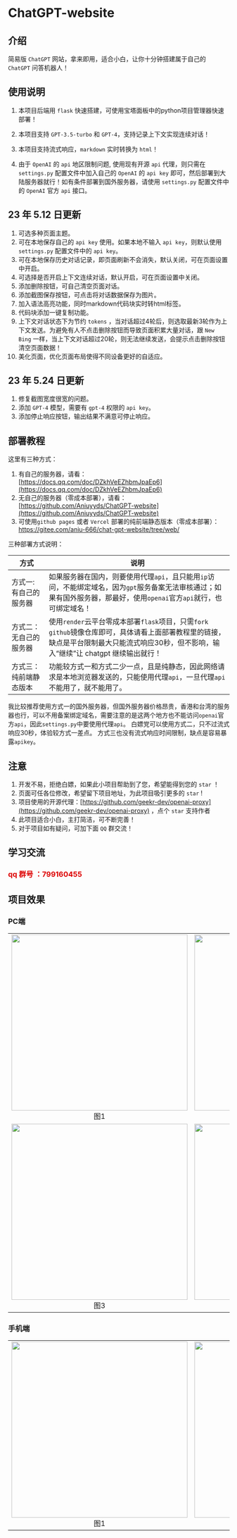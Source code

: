 # ChatGPT-website

## 介绍

简易版 `ChatGPT` 网站，拿来即用，适合小白，让你十分钟搭建属于自己的 `ChatGPT` 问答机器人！


## 使用说明

1. 本项目后端用 `flask` 快速搭建，可使用宝塔面板中的python项目管理器快速部署！

2. 本项目支持 `GPT-3.5-turbo` 和 `GPT-4`，支持记录上下文实现连续对话！

3. 本项目支持流式响应，`markdown` 实时转换为 `html`！

4. 由于 `OpenAI` 的 `api` 地区限制问题, 使用现有开源 `api` 代理，则只需在 `settings.py` 配置文件中加入自己的 `OpenAI`  的 `api key` 即可，然后部署到大陆服务器就行！如有条件部署到国外服务器，请使用 `settings.py` 配置文件中的 `OpenAI` 官方 `api` 接口。

## 23 年 5.12 日更新

 1. 可选多种页面主题。
 2. 可在本地保存自己的 `api key` 使用。如果本地不输入 `api key`，则默认使用 `settings.py` 配置文件中的 `api key`。
 3. 可在本地保存历史对话记录，即页面刷新不会消失，默认关闭，可在页面设置中开启。
 4. 可选择是否开启上下文连续对话，默认开启，可在页面设置中关闭。
 5. 添加删除按钮，可自己清空页面对话。
 6. 添加截图保存按钮，可点击将对话数据保存为图片。
 7. 加入语法高亮功能，同时markdown代码块实时转html标签。
 8. 代码块添加一键复制功能。
 9. 上下文对话状态下为节约 `tokens` ，当对话超过4轮后，则选取最新3轮作为上下文发送。为避免有人不点击删除按钮而导致页面积累大量对话，跟 `New Bing` 一样，当上下文对话超过20轮，则无法继续发送，会提示点击删除按钮清空页面数据！
 10. 美化页面，优化页面布局使得不同设备更好的自适应。

## 23 年 5.24 日更新

 1. 修复截图宽度很宽的问题。
 2. 添加 `GPT-4` 模型，需要有 `gpt-4` 权限的 `api key`。
 3. 添加停止响应按钮，输出结果不满意可停止响应。

## 部署教程

这里有三种方式：

 1. 有自己的服务器，请看：[https://docs.qq.com/doc/DZkhVeEZhbmJpaEp6](https://docs.qq.com/doc/DZkhVeEZhbmJpaEp6)
 2. 无自己的服务器（零成本部署），请看：[https://github.com/Aniuyyds/ChatGPT-website](https://github.com/Aniuyyds/ChatGPT-website)
 3. 可使用`github pages` 或者 `Vercel` 部署的纯前端静态版本（零成本部署）：https://gitee.com/aniu-666/chat-gpt-website/tree/web/

三种部署方式说明：

方式 | 说明
----- | -----
方式一: 有自己的服务器|如果服务器在国内，则要使用代理`api`，且只能用`ip`访问，不能绑定域名，因为`gpt`服务备案无法审核通过；如果有国外服务器，那最好，使用`openai`官方`api`就行，也可绑定域名！
方式二：无自己的服务器|使用`render`云平台零成本部署`flask`项目，只需`fork` `github`镜像仓库即可，具体请看上面部署教程里的链接，缺点是平台限制最大只能流式响应30秒，但不影响，输入“继续”让 chatgpt 继续输出就行！
方式三：纯前端静态版本|功能较方式一和方式二少一点，且是纯静态，因此网络请求是本地浏览器发送的，只能使用代理`api`，一旦代理`api`不能用了，就不能用了。

我比较推荐使用方式一的国外服务器，但国外服务器价格昂贵，香港和台湾的服务器也行，可以不用备案绑定域名，需要注意的是这两个地方也不能访问`openai`官方`api`，因此`settings.py`中要使用代理`api`。
白嫖党可以使用方式二，只不过流式响应30秒，体验较方式一差点。
方式三也没有流式响应时间限制，缺点是容易暴露`apikey`。

## 注意

1. 开发不易，拒绝白嫖，如果此小项目帮助到了您，希望能得到您的 `star` ！
2. 页面可任各位修改，希望留下项目地址，为此项目吸引更多的 `star` !
3. 项目使用的开源代理：[https://github.com/geekr-dev/openai-proxy](https://github.com/geekr-dev/openai-proxy) ，点个 `star` 支持作者
4. 此项目适合小白，主打简洁，可不断完善！
5. 对于项目如有疑问，可加下面 `QQ` 群交流！

## 学习交流 

### <font  color="#dd0000">qq 群号 ：799160455 </font>

## 项目效果

### PC端

<table>
    <tr>
        <td ><center><img src="./%E9%A1%B9%E7%9B%AE%E7%A4%BA%E4%BE%8B%E5%9B%BE/%E7%94%B5%E8%84%91%E7%AB%AF%E5%9B%BE%E7%89%87%E4%B8%80.png" width="400">图1</center></td>
        <td ><center><img src="./%E9%A1%B9%E7%9B%AE%E7%A4%BA%E4%BE%8B%E5%9B%BE/%E7%94%B5%E8%84%91%E7%AB%AF%E5%9B%BE%E7%89%87%E4%BA%8C.png" width="400">图2</center></td>
    </tr>
    <tr>
        <td ><center><img src="./%E9%A1%B9%E7%9B%AE%E7%A4%BA%E4%BE%8B%E5%9B%BE/%E7%94%B5%E8%84%91%E7%AB%AF%E5%9B%BE%E7%89%87%E4%B8%89.png" width="400">图3</center></td>
        <td ><center><img src="./%E9%A1%B9%E7%9B%AE%E7%A4%BA%E4%BE%8B%E5%9B%BE/%E7%94%B5%E8%84%91%E7%AB%AF%E5%9B%BE%E7%89%87%E5%9B%9B.png" width="400">图4</center></td>
    </tr>
</table>

### 手机端

<table>
    <tr>
        <td ><center><img src="./%E9%A1%B9%E7%9B%AE%E7%A4%BA%E4%BE%8B%E5%9B%BE/%E6%89%8B%E6%9C%BA%E7%AB%AF%E5%9B%BE%E4%B8%80.png" width="400">图1</center></td>
        <td ><center><img src="./%E9%A1%B9%E7%9B%AE%E7%A4%BA%E4%BE%8B%E5%9B%BE/%E6%89%8B%E6%9C%BA%E7%AB%AF%E5%9B%BE%E4%BA%8C.png" width="400">图2</center></td>
    </tr>
</table>